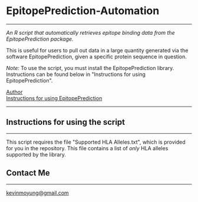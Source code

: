 # EpitopePrediction-Automation
* * *
_An R script that automatically retrieves epitope binding data from the EpitopePrediction package._

This is useful for users to pull out data in a large quantity generated via the software EpitopePrediction, given a specific protein sequence in question.

_Note:_ To use the script, you must install the EpitopePrediction library. Instructions can be found below in "Instructions for using EpitopePrediction".

[Author](https://github.com/jtextor/epitope-prediction)  
[Instructions for using EpitopePrediction](http://johannes-textor.name/R/epitope-prediction-using-r.html) 

* * * 

## Instructions for using the script
* * *
This script requires the file "Supported HLA Alleles.txt", which is provided for you in the repository. This file contains a list of *only* HLA alleles supported by the library.


## Contact Me
* * *

kevinmoyung@gmail.com
